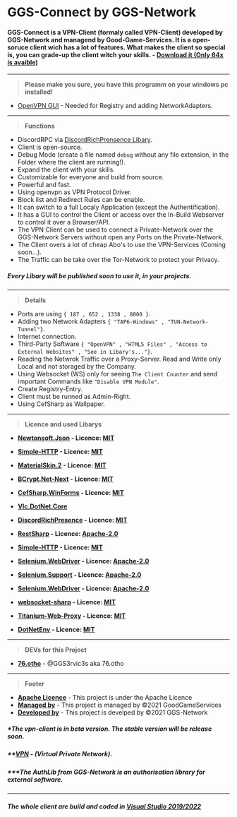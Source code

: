 # GGS-Connect by GGS-Network

#### GGS-Connect is a VPN-Client (formaly called VPN-Client) developed by GGS-Network and managend by Good-Game-Services. It is a open-soruce client wich has a lot of features. What makes the client so special is, you can grade-up the client witch your skills. - [Download it (Only 64x is avaible)](https://ggs-network.de/setup.exe)

--- 
> __Please make you sure, you have this programm on your windows pc installed!__
- [OpenVPN GUI](https://swupdate.openvpn.org/community/releases/OpenVPN-2.5.5-I602-amd64.msi) - Needed for Registry and adding NetworkAdapters.

---
> __Functions__

- DiscordRPC via [DiscordRichPrensence Libary](https://github.com/Lachee/discord-rpc-csharp).
- Client is open-source.
- Debug Mode (create a file named ```debug``` without any file extension, in the Folder where the client are running!).
- Expand the client with your skills.
- Customizable for everyone and build from source.
- Powerful and fast.
- Using openvpn as VPN Protocol Driver.
- Block list and Redirect Rules can be enable.
- It can switch to a full Localy Application (except the Authentification).
- It has a GUI to control the Client or access over the In-Build Webserver to control it over a Browser/API.
- The VPN Client can be used to connect a Private-Network over the GGS-Network Servers without open any Ports on the Private-Network.
- The Client overs a lot of cheap Abo's to use the VPN-Services (Coming soon...).
- The Traffic can be take over the Tor-Network to protect your Privacy.

##### Every Libary will be published soon to use it, in your projects.

---
> __Details__
- Ports are using ```{ 187 , 652 , 1338 , 8000 }```.
- Adding two Network Adapters ```{ "TAP6-Windows" , "TUN-Network-Tunnel"}```.
- Internet connection.
- Third-Party Software ```{ "OpenVPN" , "HTML5 Files" , "Access to External Websites" , "See in Libary's..."}```.
- Reading the Netwrok Traffic over a Proxy-Server. Read and Write only Local and not storaged by the Company.
- Using Websocket (WS) only for seeing ```The Client Counter``` and send important Commands like ```"Disable VPN Module"```.
- Create Registry-Entry.
- Client must be runned as Admin-Right.
- Using CefSharp as Wallpaper.

--- 
> __Licence and used Libarys__

- __[Newtonsoft.Json](https://www.nuget.org/packages/Newtonsoft.Json/) - Licence: [MIT](https://licenses.nuget.org/MIT)__ 

- __[Simple-HTTP](https://www.nuget.org/packages/Simple-HTTP/) - Licence: [MIT](https://licenses.nuget.org/MIT)__ 

- __[MaterialSkin.2](https://www.nuget.org/packages/MaterialSkin.2/) - Licence: [MIT](https://licenses.nuget.org/MIT)__ 

- __[BCrypt.Net-Next](https://www.nuget.org/packages/BCrypt.Net-Next/) - Licence: [MIT](https://licenses.nuget.org/MIT)__ 

- __[CefSharp.WinForms](https://www.nuget.org/packages/CefSharp.WinForms/) - Licence: [MIT](https://licenses.nuget.org/MIT)__ 

- __[Vlc.DotNet.Core](https://www.nuget.org/packages/Vlc.DotNet.Core/)__

- __[DiscordRichPresence](https://github.com/Lachee/discord-rpc-csharp) - Licence: [MIT](https://licenses.nuget.org/MIT)__ 

- __[RestSharp](https://restsharp.dev/) - Licence: [Apache-2.0](https://licenses.nuget.org/Apache-2.0)__ 

- __[Simple-HTTP](https://www.nuget.org/packages/Simple-HTTP) - Licence: [MIT](https://licenses.nuget.org/MIT)__ 

- __[Selenium.WebDriver](https://selenium.de) - Licence: [Apache-2.0](https://licenses.nuget.org/Apache-2.0)__ 

- __[Selenium.Support](https://selenium.de) - Licence: [Apache-2.0](https://licenses.nuget.org/Apache-2.0)__ 

- __[Selenium.WebDriver](https://selenium.de) - Licence: [Apache-2.0](https://licenses.nuget.org/Apache-2.0)__ 

- __[websocket-sharp](https://github.com/sta/websocket-sharp) - Licence: [MIT](https://licenses.nuget.org/MIT)__ 

- __[Titanium-Web-Proxy](https://github.com/justcoding121/Titanium-Web-Proxy) - Licence: [MIT](https://licenses.nuget.org/MIT)__ 

- __[DotNetEnv](https://github.com/tonerdo/dotnet-env) - Licence: [MIT](https://licenses.nuget.org/MIT)__ 

---

> __DEVs for this Project__

- __[76.otho](https://instagram.com/76.otho)__ - @GGS3rvic3s aka 76.otho


---
> __Footer__
- __[Apache Licence](https://www.apache.org/licenses/LICENSE-2.0)__ - This project is under the Apache Licence
- __[Managed by](https://good-game-services.de)__ - This project is managed by ©2021 GoodGameServices
- __[Developed by](https://ggs-network.de)__ - This project is develped by ©2021 GGS-Network

##### *The vpn-client is in beta version. The stable version will be release soon.
##### **[VPN](https://de.wikipedia.org/wiki/Virtual_Private_Network) - (Virtual Private Network).
##### ***The AuthLib from GGS-Network is an authorisation library for external software.

---

##### The whole client are build and coded in [Visual Studio 2019/2022](https://visualstudio.microsoft.com/de/vs/)
